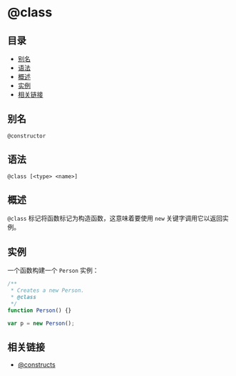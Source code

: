 <!--
title: @class
order: 309
author: yuer
-->

# @class

## 目录

- [别名](#别名)
- [语法](#语法)
- [概述](#概述)
- [实例](#实例)
- [相关链接](#相关链接)

## 别名

```
@constructor
```

## 语法

```
@class [<type> <name>]
```

## 概述

`@class` 标记将函数标记为构造函数，这意味着要使用 `new` 关键字调用它以返回实例。

## 实例

一个函数构建一个 `Person` 实例：

```javascript
/**
 * Creates a new Person.
 * @class
 */
function Person() {}

var p = new Person();
```

## 相关链接

- [@constructs](./tags-constructs.md)
